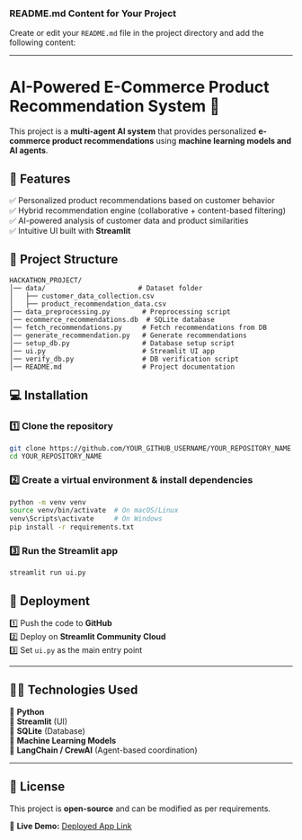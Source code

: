 ### **README.md Content for Your Project**  

Create or edit your `README.md` file in the project directory and add the following content:  

---

# **AI-Powered E-Commerce Product Recommendation System** 🚀  

This project is a **multi-agent AI system** that provides personalized **e-commerce product recommendations** using **machine learning models and AI agents**.  

## **🔹 Features**  
✅ Personalized product recommendations based on customer behavior  
✅ Hybrid recommendation engine (collaborative + content-based filtering)  
✅ AI-powered analysis of customer data and product similarities  
✅ Intuitive UI built with **Streamlit**  

## **📂 Project Structure**  
```
HACKATHON_PROJECT/
│── data/                       # Dataset folder
│   ├── customer_data_collection.csv
│   ├── product_recommendation_data.csv
│── data_preprocessing.py        # Preprocessing script
│── ecommerce_recommendations.db  # SQLite database
│── fetch_recommendations.py     # Fetch recommendations from DB
│── generate_recommendation.py   # Generate recommendations
│── setup_db.py                  # Database setup script
│── ui.py                        # Streamlit UI app
│── verify_db.py                 # DB verification script
│── README.md                    # Project documentation
```

## **💻 Installation**  
### **1️⃣ Clone the repository**  
```bash
git clone https://github.com/YOUR_GITHUB_USERNAME/YOUR_REPOSITORY_NAME.git
cd YOUR_REPOSITORY_NAME
```

### **2️⃣ Create a virtual environment & install dependencies**  
```bash
python -m venv venv  
source venv/bin/activate  # On macOS/Linux
venv\Scripts\activate     # On Windows
pip install -r requirements.txt
```

### **3️⃣ Run the Streamlit app**  
```bash
streamlit run ui.py
```

## **🚀 Deployment**  
1️⃣ Push the code to **GitHub**  
2️⃣ Deploy on **Streamlit Community Cloud**  
3️⃣ Set `ui.py` as the main entry point  

---

## **👨‍💻 Technologies Used**  
🔹 **Python**  
🔹 **Streamlit** (UI)  
🔹 **SQLite** (Database)  
🔹 **Machine Learning Models**  
🔹 **LangChain / CrewAI** (Agent-based coordination)  

---

## **📝 License**  
This project is **open-source** and can be modified as per requirements.  

🔗 **Live Demo:** [Deployed App Link](https://your-streamlit-app-url)  

